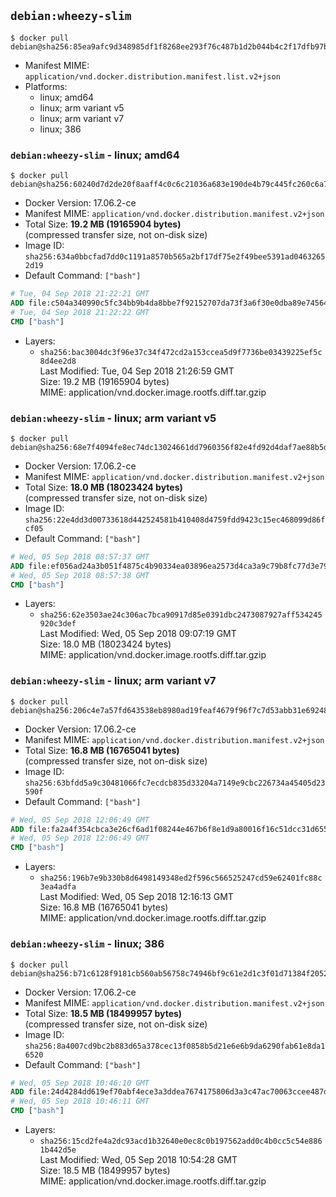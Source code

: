## `debian:wheezy-slim`

```console
$ docker pull debian@sha256:85ea9afc9d348985df1f8268ee293f76c487b1d2b044b4c2f17dfb97ba59a48b
```

-	Manifest MIME: `application/vnd.docker.distribution.manifest.list.v2+json`
-	Platforms:
	-	linux; amd64
	-	linux; arm variant v5
	-	linux; arm variant v7
	-	linux; 386

### `debian:wheezy-slim` - linux; amd64

```console
$ docker pull debian@sha256:60240d7d2de20f8aaff4c0c6c21036a683e190de4b79c445fc260c6a7b4fd5e0
```

-	Docker Version: 17.06.2-ce
-	Manifest MIME: `application/vnd.docker.distribution.manifest.v2+json`
-	Total Size: **19.2 MB (19165904 bytes)**  
	(compressed transfer size, not on-disk size)
-	Image ID: `sha256:634a0bbcfad7dd0c1191a8570b565a2bf17df75e2f49bee5391ad04632652d19`
-	Default Command: `["bash"]`

```dockerfile
# Tue, 04 Sep 2018 21:22:21 GMT
ADD file:c504a340990c5fc34bb9b4da8bbe7f92152707da73f3a6f30e0dba89e745642d in / 
# Tue, 04 Sep 2018 21:22:22 GMT
CMD ["bash"]
```

-	Layers:
	-	`sha256:bac3004dc3f96e37c34f472cd2a153ccea5d9f7736be03439225ef5c8d4ee2d8`  
		Last Modified: Tue, 04 Sep 2018 21:26:59 GMT  
		Size: 19.2 MB (19165904 bytes)  
		MIME: application/vnd.docker.image.rootfs.diff.tar.gzip

### `debian:wheezy-slim` - linux; arm variant v5

```console
$ docker pull debian@sha256:68e7f4094fe8ec74dc13024661dd7960356f82e4fd92d4daf7ae88b5dd9ec88d
```

-	Docker Version: 17.06.2-ce
-	Manifest MIME: `application/vnd.docker.distribution.manifest.v2+json`
-	Total Size: **18.0 MB (18023424 bytes)**  
	(compressed transfer size, not on-disk size)
-	Image ID: `sha256:22e4dd3d00733618d442524581b410408d4759fdd9423c15ec468099d86fcf05`
-	Default Command: `["bash"]`

```dockerfile
# Wed, 05 Sep 2018 08:57:37 GMT
ADD file:ef056ad24a3b051f4875c4b90334ea03896ea2573d4ca3a9c79b8fc77d3e79ec in / 
# Wed, 05 Sep 2018 08:57:38 GMT
CMD ["bash"]
```

-	Layers:
	-	`sha256:62e3503ae24c306ac7bca90917d85e0391dbc2473087927aff534245920c3def`  
		Last Modified: Wed, 05 Sep 2018 09:07:19 GMT  
		Size: 18.0 MB (18023424 bytes)  
		MIME: application/vnd.docker.image.rootfs.diff.tar.gzip

### `debian:wheezy-slim` - linux; arm variant v7

```console
$ docker pull debian@sha256:206c4e7a57fd643538eb8980ad19feaf4679f96f7c7d53abb31e6924850520c9
```

-	Docker Version: 17.06.2-ce
-	Manifest MIME: `application/vnd.docker.distribution.manifest.v2+json`
-	Total Size: **16.8 MB (16765041 bytes)**  
	(compressed transfer size, not on-disk size)
-	Image ID: `sha256:63bfdd5a9c30481066fc7ecdcb835d33204a7149e9cbc226734a45405d23590f`
-	Default Command: `["bash"]`

```dockerfile
# Wed, 05 Sep 2018 12:06:49 GMT
ADD file:fa2a4f354cbca3e26cf6ad1f08244e467b6f8e1d9a80016f16c51dcc31d6552a in / 
# Wed, 05 Sep 2018 12:06:49 GMT
CMD ["bash"]
```

-	Layers:
	-	`sha256:196b7e9b330b8d6498149348ed2f596c566525247cd59e62401fc88c3ea4adfa`  
		Last Modified: Wed, 05 Sep 2018 12:16:13 GMT  
		Size: 16.8 MB (16765041 bytes)  
		MIME: application/vnd.docker.image.rootfs.diff.tar.gzip

### `debian:wheezy-slim` - linux; 386

```console
$ docker pull debian@sha256:b71c6128f9181cb560ab56758c74946bf9c61e2d1c3f01d71384f20524d7aa4a
```

-	Docker Version: 17.06.2-ce
-	Manifest MIME: `application/vnd.docker.distribution.manifest.v2+json`
-	Total Size: **18.5 MB (18499957 bytes)**  
	(compressed transfer size, not on-disk size)
-	Image ID: `sha256:8a4007cd9bc2b883d65a378cec13f0858b5d21e6e6b9da6290fab61e8da16520`
-	Default Command: `["bash"]`

```dockerfile
# Wed, 05 Sep 2018 10:46:10 GMT
ADD file:24d4284dd619ef70abf4ece3a3ddea7674175806d3a3c47ac70063ccee487d4f in / 
# Wed, 05 Sep 2018 10:46:11 GMT
CMD ["bash"]
```

-	Layers:
	-	`sha256:15cd2fe4a2dc93acd1b32640e0ec8c0b197562add0c4b0cc5c54e8861b442d5e`  
		Last Modified: Wed, 05 Sep 2018 10:54:28 GMT  
		Size: 18.5 MB (18499957 bytes)  
		MIME: application/vnd.docker.image.rootfs.diff.tar.gzip

